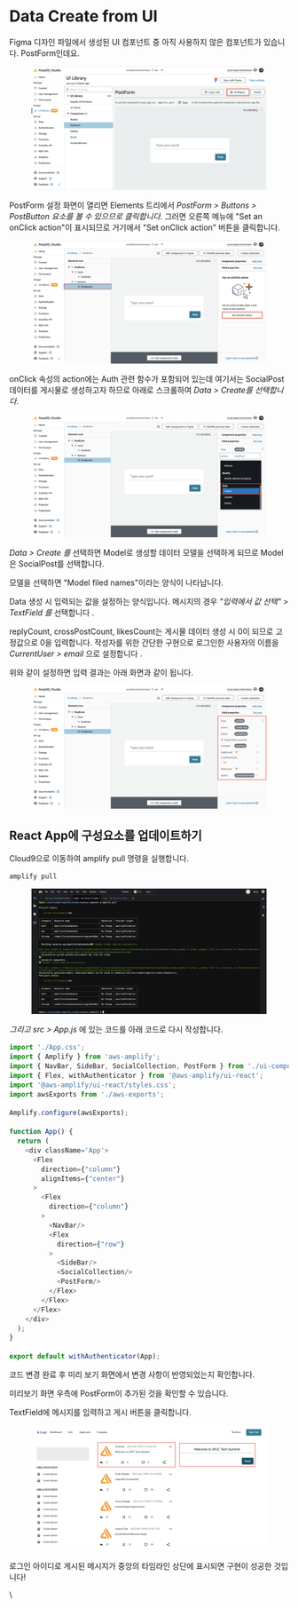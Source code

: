 # Data Create from UI

Figma 디자인 파일에서 생성된 UI 컴포넌트 중 아직 사용하지 않은 컴포넌트가 있습니다. PostForm인데요.

<figure><img src="../.gitbook/assets/image (10).png" alt=""><figcaption></figcaption></figure>

PostForm 설정 화면이 열리면 Elements 트리에서 _PostForm > Buttons > PostButton 요소를 볼 수 있으므로 클릭합니다._ 그러면 오른쪽 메뉴에 "Set an onClick action"이 표시되므로 거기에서 "Set onClick action" 버튼을 클릭합니다.

<figure><img src="../.gitbook/assets/image (42).png" alt=""><figcaption></figcaption></figure>

onClick 속성의 action에는 Auth 관련 함수가 포함되어 있는데 여기서는 SocialPost 데이터를 게시물로 생성하고자 하므로 아래로 스크롤하여 _Data > Create를 선택합니다._

<figure><img src="../.gitbook/assets/image (44).png" alt=""><figcaption></figcaption></figure>

_Data > Create 를_ 선택하면 Model로 생성할 데이터 모델을 선택하게 되므로 Model은 SocialPost를 선택합니다.

모델을 선택하면 "Model filed names"이라는 양식이 나타납니다.

Data 생성 시 입력되는 값을 설정하는 양식입니다. 메시지의 경우 _"입력에서 값 선택" > TextField 를_ 선택합니다 .

replyCount, crossPostCount, likesCount는 게시물 데이터 생성 시 0이 되므로 고정값으로 0을 입력합니다. 작성자를 위한 간단한 구현으로 로그인한 사용자의 이름을 _CurrentUser > email_ 으로 설정합니다 .

위와 같이 설정하면 입력 결과는 아래 화면과 같이 됩니다.

<figure><img src="../.gitbook/assets/image (47).png" alt=""><figcaption></figcaption></figure>

## React App에 구성요소를 업데이트하기

Cloud9으로 이동하여 amplify pull 명령을 실행합니다.

```cmd
amplify pull
```

<figure><img src="../.gitbook/assets/image (17).png" alt=""><figcaption></figcaption></figure>

_그리고 src > App.js_ 에 있는 코드를 아래 코드로 다시 작성합니다.

```js
import './App.css';
import { Amplify } from 'aws-amplify';
import { NavBar, SideBar, SocialCollection, PostForm } from './ui-components'; // /* <-- Add "PostForm" */
import { Flex, withAuthenticator } from '@aws-amplify/ui-react';
import '@aws-amplify/ui-react/styles.css';
import awsExports from './aws-exports';

Amplify.configure(awsExports);

function App() {
  return (
    <div className='App'>
      <Flex
        direction={"column"}
        alignItems={"center"}
      >
        <Flex
          direction={"column"}
        >
          <NavBar/>
          <Flex
            direction={"row"}
          >
            <SideBar/>
            <SocialCollection/>
            <PostForm/>  
          </Flex>
        </Flex>
      </Flex>
    </div>
  );
}

export default withAuthenticator(App);


```

코드 변경 완료 후 미리 보기 화면에서 변경 사항이 반영되었는지 확인합니다.

미리보기 화면 우측에 PostForm이 추가된 것을 확인할 수 있습니다.

TextField에 메시지를 입력하고 게시 버튼을 클릭합니다.

<figure><img src="../.gitbook/assets/image (27).png" alt=""><figcaption></figcaption></figure>

로그인 아이디로 게시된 메시지가 중앙의 타임라인 상단에 표시되면 구현이 성공한 것입니다!

\
